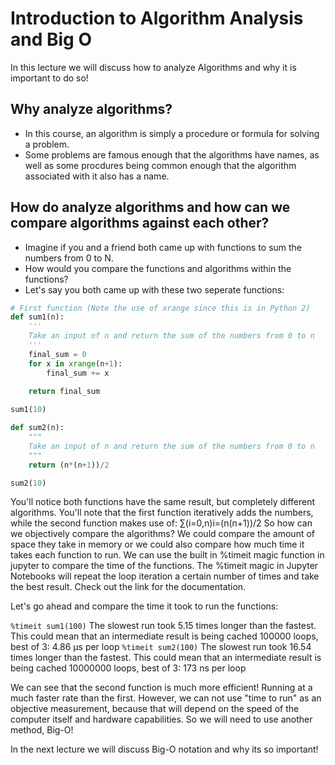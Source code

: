 # Introduction to Algorithm Analysis and Big O

In this lecture we will discuss how to analyze Algorithms and why it is important to do so!

## Why analyze algorithms?

* In this course, an algorithm is simply a procedure or formula for solving a problem. 
* Some problems are famous enough that the algorithms have names, as well as some procdures being common enough that the algorithm associated with it also has a name.

## How do analyze algorithms and how can we compare algorithms against each other?

* Imagine if you and a friend both came up with functions to sum the numbers from 0 to N. 
* How would you compare the functions and algorithms within the functions? 
* Let's say you both came up with these two seperate functions:

```py
# First function (Note the use of xrange since this is in Python 2)
def sum1(n):
    '''
    Take an input of n and return the sum of the numbers from 0 to n
    '''
    final_sum = 0
    for x in xrange(n+1): 
        final_sum += x
    
    return final_sum

sum1(10)

```

```py
def sum2(n):
    """
    Take an input of n and return the sum of the numbers from 0 to n
    """
    return (n*(n+1))/2

sum2(10)
```

You'll notice both functions have the same result, but completely different algorithms. You'll note that the first function iteratively adds the numbers, while the second function makes use of:  ∑(i=0,n)i=(n(n+1))/2
So how can we objectively compare the algorithms? We could compare the amount of space they take in memory or we could also compare how much time it takes each function to run. We can use the built in %timeit magic function in jupyter to compare the time of the functions. The %timeit magic in Jupyter Notebooks will repeat the loop iteration a certain number of times and take the best result. Check out the link for the documentation.


Let's go ahead and compare the time it took to run the functions:

`%timeit sum1(100)`
The slowest run took 5.15 times longer than the fastest. This could mean that an intermediate result is being cached 
100000 loops, best of 3: 4.86 µs per loop
`%timeit sum2(100)`
The slowest run took 16.54 times longer than the fastest. This could mean that an intermediate result is being cached 
10000000 loops, best of 3: 173 ns per loop

We can see that the second function is much more efficient! Running at a much faster rate than the first. However, we can not use "time to run" as an objective measurement, because that will depend on the speed of the computer itself and hardware capabilities. So we will need to use another method, Big-O!

In the next lecture we will discuss Big-O notation and why its so important!
